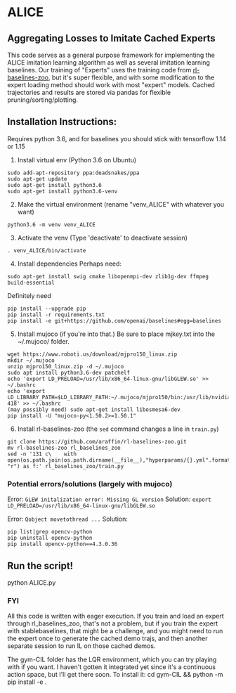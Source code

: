 # ALICE
## Aggregating Losses to Imitate Cached Experts

This code serves as a general purpose framework for implementing the ALICE imitation learning algorithm as well as several imitation learning baselines. Our training of "Experts" uses the training code from [rl-baselines-zoo](https://github.com/araffin/rl-baselines-zoo), but it's super flexible, and with some modification to the expert loading method should work with most "expert" models. Cached trajectories and results are stored via pandas for flexible pruning/sorting/plotting.

## Installation Instructions:

Requires python 3.6, and for baselines you should stick with tensorflow 1.14 or 1.15

1. Install virtual env (Python 3.6 on Ubuntu)
```
sudo add-apt-repository ppa:deadsnakes/ppa
sudo apt-get update
sudo apt-get install python3.6
sudo apt-get install python3.6-venv
```
2. Make the virtual environment (rename "venv_ALICE" with whatever you want)
```
python3.6 -m venv venv_ALICE
```
3. Activate the venv (Type 'deactivate' to deactivate session)
```
. venv_ALICE/bin/activate
```
4. Install dependencies
Perhaps need:
```
sudo apt-get install swig cmake libopenmpi-dev zlib1g-dev ffmpeg build-essential
```
Definitely need
```
pip install --upgrade pip
pip install -r requirements.txt
pip install -e git+https://github.com/openai/baselines#egg=baselines
```
5. Install mujoco (if you're into that.) Be sure to place mjkey.txt into the ~/.mujoco/ folder.
```
wget https://www.roboti.us/download/mjpro150_linux.zip
mkdir ~/.mujoco
unzip mjpro150_linux.zip -d ~/.mujoco
sudo apt install python3.6-dev patchelf
echo 'export LD_PRELOAD=/usr/lib/x86_64-linux-gnu/libGLEW.so' >> ~/.bashrc
echo 'export LD_LIBRARY_PATH=$LD_LIBRARY_PATH:~/.mujoco/mjpro150/bin:/usr/lib/nvidia-418' >> ~/.bashrc
(may possibly need) sudo apt-get install libosmesa6-dev
pip install -U "mujoco-py<1.50.2>=1.50.1"
```
6. Install rl-baselines-zoo (the `sed` command changes a line in `train.py`)
```
git clone https://github.com/araffin/rl-baselines-zoo.git
mv rl-baselines-zoo rl_baselines_zoo
sed -n '131 c\    with open(os.path.join(os.path.dirname(__file__),"hyperparams/{}.yml".format(args.algo)), "r") as f:' rl_baselines_zoo/train.py
```

### Potential errors/solutions (largely with mujoco)
Error: `GLEW initalization error: Missing GL version`
Solution: `export LD_PRELOAD=/usr/lib/x86_64-linux-gnu/libGLEW.so`

Error: `Qobject movetothread ...`
Solution:
```
pip list|grep opencv-python
pip uninstall opencv-python
pip install opencv-python==4.3.0.36
```

## Run the script!
python ALICE.py


### FYI
All this code is written with eager execution. If you train and load an expert through rl_baselines_zoo, that's not a problem, but if you train the expert with stablebaselines, that might be a challenge, and you might need to run the expert once to generate the cached demo trajs, and then another separate session to run IL on those cached demos.

The gym-CIL folder has the LQR environment, which you can try playing with if you want.
I haven't gotten it integrated yet since it's a continuous action space, but I'll get there soon. To install it:
cd gym-CIL && python -m pip install -e .
